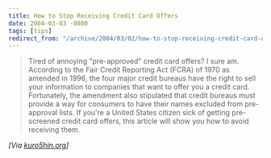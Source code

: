 ```yaml
---
title: How to Stop Receiving Credit Card Offers
date: 2004-03-03 -0800
tags: [tips]
redirect_from: "/archive/2004/03/02/how-to-stop-receiving-credit-card-offers.aspx/"
---
```


> Tired of annoying "pre-approved" credit card offers? I sure am.
> According to the Fair Credit Reporting Act (FCRA) of 1970 as amended
> in 1996, the four major credit bureaus have the right to sell your
> information to companies that want to offer you a credit card.
> Fortunately, the amendment also stipulated that credit bureaus must
> provide a way for consumers to have their names excluded from
> pre-approval lists. If you're a United States citizen sick of getting
> pre-screened credit card offers, this article will show you how to
> avoid receiving them.

*[Via
[kuro5hin.org](http://www.kuro5hin.org/story/2004/3/1/13940/79585)]*

